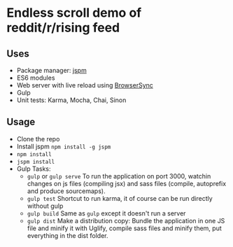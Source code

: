 Endless scroll demo of reddit/r/rising feed
==============

## Uses

- Package manager: [jspm](http://jspm.io)
- ES6 modules
- Web server with live reload using [BrowserSync](http://browsersync.io)
- Gulp
- Unit tests: Karma, Mocha, Chai, Sinon


## Usage

- Clone the repo
- Install jspm `npm install -g jspm`
- `npm install`
- `jspm install`
- Gulp Tasks:
    - `gulp` or `gulp serve` To run the application on port 3000, watchin changes on js files (compiling jsx) and sass files (compile, autoprefix and produce sourcemaps).
    - `gulp test` Shortcut to run karma, it of course can be run directly without gulp
    - `gulp build` Same as `gulp` except it doesn't run a server
    - `gulp dist` Make a distribution copy: Bundle the application in one JS file and minify it with Uglify, compile sass files and minify them, put everything in the dist folder.


